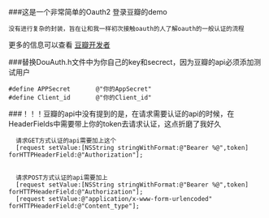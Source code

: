###这是一个非常简单的Oauth2 登录豆瓣的demo

	没有进行复杂的封装，旨在让和我一样初次接触oauth的人了解oauth的一般认证的流程




更多的信息可以查看 [豆瓣开发者](http://developers.douban.com/)


###替换DouAuth.h文件中为你自己的key和secrect，因为豆瓣的api必须添加测试用户

	#define APPSecret       @"你的AppSecret"
	#define Client_id       @"你的Client_id"


###！！！豆瓣的api中没有提到的是，在请求需要认证的api的时候，在HeaderFields中需要带上你的token去请求认证，这点折磨了我好久

	  请求GET方式认证的api需要加上这个
	  [request setValue:[NSString stringWithFormat:@"Bearer %@",token] forHTTPHeaderField:@"Authorization"];
	  
	  
	  请求POST方式认证的api需要加上
	  [request setValue:[NSString stringWithFormat:@"Bearer %@",token] 		 forHTTPHeaderField:@"Authorization"];
	  [request setValue:@"application/x-www-form-urlencoded" 		  forHTTPHeaderField:@"Content_type"];


